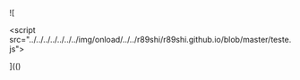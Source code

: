 ![

&#0000060;script src="../../../../../../../img/onload/../../r89shi/r89shi.github.io/blob/master/teste.js">

](()

